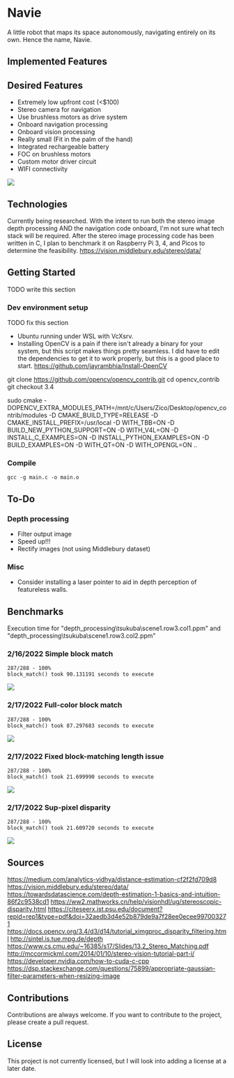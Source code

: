 
# Navie

A little robot that maps its space autonomously, navigating entirely on its own. Hence the name, Navie.

## Implemented Features

## Desired Features
* Extremely low upfront cost (<$100)
* Stereo camera for navigation
* Use brushless motors as drive system
* Onboard navigation processing
* Onboard vision processing
* Really small (Fit in the palm of the hand)
* Integrated rechargeable battery
* FOC on brushless motors
* Custom motor driver circuit
* WIFI connectivity

![](ProcessDiagram.svg)

## Technologies
Currently being researched. With the intent to run both the stereo image depth processing AND the navigation code onboard, I'm not sure what tech stack will be required. After the stereo image processing code has been written in C, I plan to benchmark it on Raspberry Pi 3, 4, and Picos to determine the feasibility.
https://vision.middlebury.edu/stereo/data/

## Getting Started
TODO write this section

### Dev environment setup
TODO fix this section
* Ubuntu running under WSL with VcXsrv.
* Installing OpenCV is a pain if there isn't already a binary for your system, but this script makes things pretty seamless. I did have to edit the dependencies to get it to work properly, but this is a good place to start.
https://github.com/jayrambhia/Install-OpenCV

git clone https://github.com/opencv/opencv_contrib.git
cd opencv_contrib
git checkout 3.4

sudo cmake -DOPENCV_EXTRA_MODULES_PATH=/mnt/c/Users/Zico/Desktop/opencv_contrib/modules -D CMAKE_BUILD_TYPE=RELEASE -D CMAKE_INSTALL_PREFIX=/usr/local -D WITH_TBB=ON -D BUILD_NEW_PYTHON_SUPPORT=ON -D WITH_V4L=ON -D INSTALL_C_EXAMPLES=ON -D INSTALL_PYTHON_EXAMPLES=ON -D BUILD_EXAMPLES=ON -D WITH_QT=ON -D WITH_OPENGL=ON ..

### Compile
```
gcc -g main.c -o main.o
```

## To-Do

### Depth processing
* Filter output image
* Speed up!!!
* Rectify images (not using Middlebury dataset)

### Misc
* Consider installing a laser pointer to aid in depth perception of featureless walls.

## Benchmarks

Execution time for "depth_processing\tsukuba\scene1.row3.col1.ppm" and "depth_processing\tsukuba\scene1.row3.col2.ppm"

### 2/16/2022 Simple block match

```
287/288 - 100%
block_match() took 90.131191 seconds to execute
```
![](depth_processing/benchmark_outputs/processed1.png)


### 2/17/2022 Full-color block match

```
287/288 - 100%
block_match() took 87.297683 seconds to execute
```
![](depth_processing/benchmark_outputs/processed2.png)

### 2/17/2022 Fixed block-matching length issue

```
287/288 - 100%
block_match() took 21.699990 seconds to execute
```
![](depth_processing/benchmark_outputs/processed3.png)

### 2/17/2022 Sup-pixel disparity

```
287/288 - 100%
block_match() took 21.609720 seconds to execute
```
![](depth_processing/benchmark_outputs/processed4.png)



## Sources
https://medium.com/analytics-vidhya/distance-estimation-cf2f2fd709d8
https://vision.middlebury.edu/stereo/data/
https://towardsdatascience.com/depth-estimation-1-basics-and-intuition-86f2c9538cd1
https://ww2.mathworks.cn/help/visionhdl/ug/stereoscopic-disparity.html
https://citeseerx.ist.psu.edu/document?repid=rep1&type=pdf&doi=32aedb3d4e52b879de9a7f28ee0ecee997003271
https://docs.opencv.org/3.4/d3/d14/tutorial_ximgproc_disparity_filtering.html
http://sintel.is.tue.mpg.de/depth
https://www.cs.cmu.edu/~16385/s17/Slides/13.2_Stereo_Matching.pdf
http://mccormickml.com/2014/01/10/stereo-vision-tutorial-part-i/
https://developer.nvidia.com/how-to-cuda-c-cpp
https://dsp.stackexchange.com/questions/75899/appropriate-gaussian-filter-parameters-when-resizing-image

## Contributions

Contributions are always welcome. If you want to contribute to the project, please create a pull request.

## License

This project is not currently licensed, but I will look into adding a license at a later date.